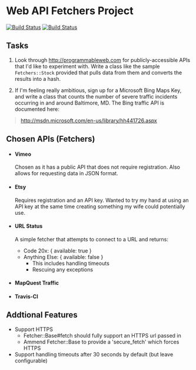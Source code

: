 Web API Fetchers Project
========================

[![Build
Status](https://secure.travis-ci.org/cupakromer/fetchers.png?branch=master)](http://travis-ci.org/cupakromer/fetchers)
[![Build
Status](https://secure.travis-ci.org/cupakromer/fetchers.png?branch=develop)](http://travis-ci.org/cupakromer/fetchers)


Tasks
-----
1. Look through http://programmableweb.com for publicly-accessible APIs
   that I'd like to experiment with. Write a class like the sample
`Fetchers::Stock` provided that pulls data from them and converts the
results into a hash.

2. If I'm feeling really ambitious, sign up for a Microsoft Bing Maps
   Key, and write a class that counts the number of severe traffic
incidents occurring in and around Baltimore, MD. The Bing traffic API is
documented here:
> http://msdn.microsoft.com/en-us/library/hh441726.aspx


Chosen APIs (Fetchers)
----------------------
* #### Vimeo ####

  Chosen as it has a public API that does not require registration. Also
allows for requesting data in JSON format.

* #### Etsy ####

  Requires registration and an API key. Wanted to try my hand at using an
API key at the same time creating something my wife could potentially use.

* #### URL Status ####

  A simple fetcher that attempts to connect to a URL and returns:
    * Code 20x: { available: true }
    * Anything Else: { available: false }
      - This includes handling timeouts
      - Rescuing any exceptions

* #### MapQuest Traffic ####


* #### Travis-CI ####


Addtional Features
------------------
* Support HTTPS
  - Fetcher::Base#fetch should fully support an HTTPS url passed in
  - Ammend Fetcher::Base to provide a 'secure_fetch' which forces HTTPS
* Support handling timeouts after 30 seconds by default (but leave
  configurable)


